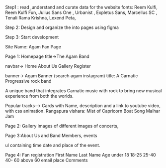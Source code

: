 Step1 : read ,understand and curate data for the website
fonts: Reem Kulfi, Reem Kulfi Fun, Julius Sans One , Urbanist , Expletus Sans, Marcellus SC , Tenali Rama Krishna, Lexend Peta,

Step 2: Design and organize the into pages using figma

Step 3: Start development

Site Name:
Agam Fan Page

Page 1: Homepage
title->The Agam Band

navbar-> Home About Us Gallery Register

banner-> Agam Banner (search agam instagram) title: A Carnatic Progressive rock band

A unique band that integrates Carnatic music with rock to bring new musical experience from both the worlds.

Popular tracks--> Cards with Name, description and a link to youtube video, with css animation.
Rangapura vishara:
Mist of Capricorn
Boat Song
Malhar Jam

Page 2: Gallery
images of different images of concerts,

Page 3:About Us and Band Members, events

ul containing time date and place of the event.

Page 4:
Fan registration
First Name
Last Name
Age under 18 18-25 25-40 40- 60 above 60
email
place
Comments
